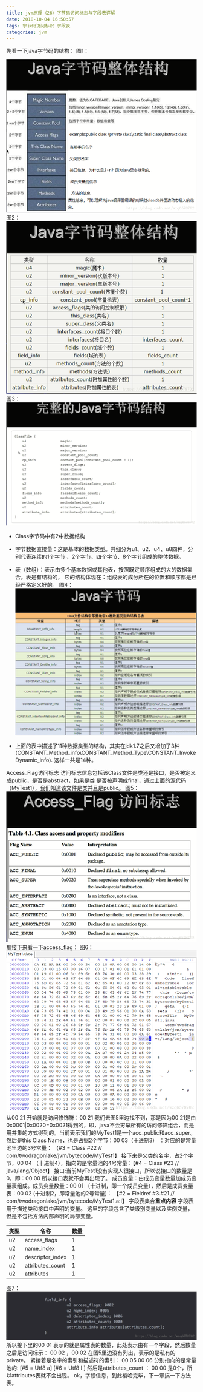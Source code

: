 ```yaml
---
title: jvm原理（26）字节码访问标志与字段表详解
date: 2018-10-04 16:50:57
tags: 字节码访问标识 字段表
categories: jvm
---
```


先看一下java字节码的结构：
图1：
<!-- more -->
![这里写图片描述](2018/10/04/jvm原理（26）字节码访问标志与字段表详解/20180804134250848.png)  
图2：
![这里写图片描述](2018/10/04/jvm原理（26）字节码访问标志与字段表详解/20180804134458717.png)
图3：
![这里写图片描述](2018/10/04/jvm原理（26）字节码访问标志与字段表详解/20180804134805248.png)

 - Class字节码中有2中数据结构
 - 字节数据直接量：这是基本的数据类型。共细分为u1、u2、u4、u8四种，分别代表连续的1个字节
   、2个字节、四个字节、8个字节组成的整体数据。
 -  表（数组）：表示由多个基本数据或其他表，按照既定顺序组成的大的数据集合。表是有结构的，
   它的结构体现在：组成表的成分所在的位置和顺序都是已经严格定义好的。
   图4：
   ![这里写图片描述](2018/10/04/jvm原理（26）字节码访问标志与字段表详解/20180728182044938.png)

 - 上面的表中描述了11种数据类型的结构，其实在jdk1.7之后又增加了3种(CONSTANT_Method_info\CONSTANT_Method_Type\CONSTANT_InvokeDynamic_info).
   这样一共是14种。

Access_Flag访问标志
   访问标志信息包括该Class文件是类还是接口，是否被定义成public，是否是abstract，如果是类
   是否被声明成final，通过上面的源代码（MyTest1），我们知道该文件是类并且是public。
   图5：
   ![这里写图片描述](2018/10/04/jvm原理（26）字节码访问标志与字段表详解/20180804141459924.png)
那接下来看一下access_flag：
图6：
![这里写图片描述](2018/10/04/jvm原理（26）字节码访问标志与字段表详解/20180804141952577.png)
从00 21 开始就是访问修饰符：00 21 我们去图5里边找不到，那是因为00 21是由0x0001|0x0020=0x0021得到的，即，java不会穷举所有的访问修饰组合，而是用并集的方式得到的。当前表示我们的MyTest1是一个acc_public和acc_super。
然后是this Class Name，也是占据2个字节：00 03（十进制3） ：对应的是常量池里边的3号常量：
【#3 = Class              #22            // com/twodragonlake/jvm/bytecode/MyTest1】
接下来是父类的名字，占2个字节，00 04 （十进制4），指向的是常量池的4号常量：【#4 = Class              #23            // java/lang/Object】
接口:当前MyTest1没有实现人很接口，所以说接口的数量是0，即：00 00 所以接口表就不会再出现了。
成员变量：由成员变量数量加成员变量表组成。成员变量数量：00 01 （十进制，即一个成员变量），然后是成员变量表：00 02 (十进制2，即常量池的2号常量)：
【#2 = Fieldref           #3.#21         // com/twodragonlake/jvm/bytecode/MyTest1.a:I】
字段表集合**重点内容**
字段表用于描述类和接口中声明的变量。
这里的字段包含了类级别变量以及实例变量，但是不包括方法内部声明的局部变量。

| 类型|名称|数量
|-|-|-|
|u2 | access_flags | 1 |
|u2 | name_index | 1 |
|u2 | descriptor_index | 1 |
|u2 | attributes_count | 1 |
|u2 | attributes | 1 |


图7：
![这里写图片描述](2018/10/04/jvm原理（26）字节码访问标志与字段表详解/20180804145016193.png)
所以接下里的00 01 表示的就是属性表的数量，此处表示由有一个字段，然后数量之后是访问标示：  00 02 ，00 02 在图5里边没有列出，表示的是私有的private。
紧接着是名字的索引和描述符的索引： 00 05 00 06 分别指向的是常量池的:
[#5 = Utf8               a]
[#6 = Utf8               I ]
然后是attributes_count  ： 00 00 是0个，所以attributes表就不会出现。
ok，字段信息，到此梭哈完毕，下一章搞一下方法表。

